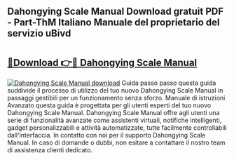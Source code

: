 ## Dahongying Scale Manual Download gratuit PDF - Part-ThM Italiano Manuale del proprietario del servizio uBivd

# <h2><a href="http://dfaae1o.blite.top/?on=Dahongying+Scale+Manual">🔗Download 👉🔴 Dahongying Scale Manual</a></h2>

[![Dahongying Scale Manual download](https://i.imgur.com/lujVjoI.png)](http://dfaae1o.blite.top/?on=Dahongying+Scale+Manual)
Guida passo passo questa guida suddivide il processo di utilizzo del tuo nuovo Dahongying Scale Manual in passaggi gestibili per un funzionamento senza sforzo. Manuale di istruzioni Avanzato questa guida è progettata per gli utenti esperti del tuo nuovo Dahongying Scale Manual. Dahongying Scale Manual offre agli utenti una serie di funzionalità avanzate come assistenti virtuali, notifiche intelligenti, gadget personalizzabili e attività automatizzate, tutte facilmente controllabili dall'interfaccia. In contatto con noi per il supporto Dahongying Scale Manual. In caso di domande o dubbi, non esitare a contattare il nostro team di assistenza clienti dedicato.

